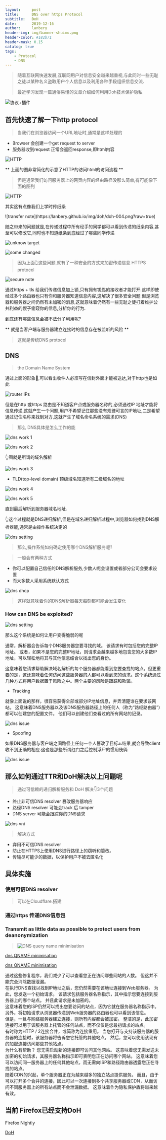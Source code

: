 ```yaml
---
layout:     post
title:      DNS over https Protocol
subtitle:   DoH
date:       2019-12-16
author:     lanbery
header-img: img/banner-shuimo.png
header-color: #182b71
header-mask: 0.15
catalog: true
tags:
    - Protocol
    - DNS  
---
```


> 随着互联网快速发展,互联网用户对信息安全越来越重视,与此同时一些无耻之徒以某种名义盗取用户个人信息以及利用各种手段组织信息交流.
> 
> 最近学习发现一篇通俗易懂的文章介绍如何利用Doh技术保护隐私
> 

![协议+插件](https://lanbery.github.io/img/doh/doh_001.png?raw=true)


## 首先快速了解一下http protocol

> 当我们在浏览器访问一个URL地址时,通常是这样处理的

  - Browser 会创建一个get request to server
  - 服务器收到request 正常会返回response,即html内容

![HTTP](https://lanbery.github.io/img/doh/doh-002.png?raw=true)

** 上面的图非常简化的示意了HTTP的访问html的访问流程 **

> 但是通常我们访问服务器上的网页内容的经由路径没那么简单,有可能像下面的图列

![HTTP](https://lanbery.github.io/img/doh/doh-003.png?raw=true)

<p class="indent-2">其实这有点像我们上学时传纸条</p>
![transfer note](https://lanbery.github.io/img/doh/doh-004.png?raw=true)

<p class="indent-2">随之带来的问题就是,在传递过程中所有经手的同学都可以看到传递的纸条内容,甚至可以修改它,同时也不知道纸条到底经过了哪些同学传递</p>

![unknow target](https://lanbery.github.io/img/doh/doh-005.png?raw=true)

![some changed](https://lanbery.github.io/img/doh/doh-006.png?raw=true)

> 因为上面👆这些问题,就有了一种安全的方式来加密传递信息 HTTPS protocol

![secure note](https://lanbery.github.io/img/doh/doh-007.png?raw=true)

<p class="indent-2">通过https + tls 给我们传递信息加上锁,只有拥有钥匙的接收者才能打开.这样即使经过多个路由器也只有你和服务器知道信息内容,这解决了很多安全问题.但是浏览器和服务器之间仍然有未加密的消息,这就意味着仍然有一些无耻之徒打着维护公共利益的幌子偷窥你的信息,分析你的行为. </p>

<p class="indent-2">到底还有哪些信息会被不法分子利用呢?</p>

 ** 就是当客户端与服务器建立连接时的信息存在被监听的风险 **
> 这就是传统DNS protocol

## DNS

> the Domain Name System

<p class="indent-2">通过上面的形象🌰,可以看出收件人必须写在信封外面才能被送达,对于http也是如此</p>

![router IPs](https://lanbery.github.io/img/doh/doh-008.png?raw=true)

<p class="indent-2">但是在http 或https 路由是不知道客户点或服务器名称的,必须通过IP 地址才能将信息传递,这就产生一个问题,用户不希望记住那些没有规律可言的IP地址,二是希望通过记住名称来找到对方,这就产生了域名命名系统的需求(DNS)</p>


> 那么 DNS具体是怎么工作的能

![dns work 1](https://lanbery.github.io/img/doh/doh-009.png?raw=true)

![dns work 2](https://lanbery.github.io/img/doh/doh-010.png?raw=true)

<p class="indent-2">👆图就是所谓的域名解析</p>

![dns work 3](https://lanbery.github.io/img/doh/doh-011.png?raw=true)

  * TLD(top-level domain) 顶级域名知道所有二级域名的地址

![dns work 4](https://lanbery.github.io/img/doh/doh-012.png?raw=true)

![dns work 5](https://lanbery.github.io/img/doh/doh-013.png?raw=true)

直到最后解析到服务器域名地址.

<p class="indent-2">👆这个过程就是DNS递归解析,但是在域名递归解析过程中,浏览器如何找到DNS解析器能,通常是由操作系统决定的</p>

![dns setting](https://lanbery.github.io/img/doh/doh-016.png?raw=true)

> 那么,操作系统如何确定使用哪个DNS解析服务呢?

> 一般会有两种方式

  - 你可以配置自己信任的DNS解析服务,少数人呢会设置或者部分公司会要求设置
  - 而大多数人采用系统默认方式

![dns dhcp](https://lanbery.github.io/img/doh/doh-017.png?raw=true)

> 这样就意味着你的DNS解析器每天每刻都可能会发生变化

### How can DNS be exploited?

![dns setting](https://lanbery.github.io/img/doh/doh-014.png?raw=true)

那么这个系统是如何让用户变得脆弱的呢

<p class="indent-2">
通常，解析器会告诉每个DNS服务器您要寻找的域。 该请求有时包括您的完整IP地址。 或者，如果不是您的完整IP地址，则请求会越来越多地包含您的大多数IP地址，可以轻松地将其与其他信息结合以找出您的身份。
</p>
<p class="indent-2">
这意味着您请求帮助解决域名解析的每个服务器都能看到您要查找的站点。但更重要的是，这还意味着任何访问这些服务器的人都可以看到您的请求。这个系统通过几种方式将用户数据置于风险之中。两个主要的风险是跟踪和欺骗。
</p>

  - Tracking
<p class="indent-2">就像上面说的那样，很容易获得全部或部分IP地址信息，并弄清楚谁在要求该网站。 这意味着DNS服务器以及该DNS服务器路径上的任何人（称为“路经路由器”）都可以创建您的配置文件。 他们可以创建他们查看过的所有网站的记录。
</p>

![dns issue](https://lanbery.github.io/img/doh/doh-015.png?raw=true)

  - Spoofing

<p class="indent-2">如果DNS服务器与客户端之间路径上任何一个人篡改了目标🔙结果,就会导致client收不到正确的相应.这也是那些所谓红门之后控制浮尸的惯用伎俩</p>

![dns issue](https://lanbery.github.io/img/doh/doh-018.png?raw=true)

## 那么如何通过TTR和DoH解决以上问题呢

> 通过可信赖的递归解析服务和 DoH 解决👇3个问题

  -  终止非可信DNS resolver 篡改服务器响应
  -  路径DNS resolver 可能会track 后 tamper 
  -  DNS server 可能会跟踪你的DNS请求

![dns vni](https://lanbery.github.io/img/doh/doh-019.png?raw=true)

> 解决方式
 
  - 弃用不可信DNS resolver
  - 防止在HTTPS上使用DNS进行路径上的窃听和篡改。
  - 传输尽可能少的数据，以保护用户不被去匿名化
  

## 具体实施

### 使用可信DNS resolver 
> 可以在Cloudflare.搭建
 
### 通过https 传递DNS信息包

### Transmit as little data as possible to protect users from deanonymization

> ![DNS query name minimisation](https://datatracker.ietf.org/doc/draft-bortzmeyer-dns-qname-minimisation/)

[dns QNAME minimisation](https://lanbery.github.io/img/doh/doh-020.png?raw=true)

[dns QNAME minimisation](https://lanbery.github.io/img/doh/doh-021.png?raw=true)

<p class="indent-2">
通过这些修复程序，我们减少了可以查看您正在访问哪些网站的人数。 但这并不能完全消除数据泄漏。
</br>
在执行DNS查找以找到IP地址之后，您仍然需要在该地址连接到Web服务器。 为此，您发送一个初始请求。 该请求包括服务器名称指示，其中指示您要连接到服务器上的哪个站点。 并且此请求是未加密的。
</br>
这意味着您的ISP仍然可以找出您要访问的站点，因为它就在服务器名称指示中。 另外，将初始请求从浏览器传递到Web服务器的路由器也可以看到该信息。
</br>
但是，一旦与网络服务器建立连接，则所有内容都会被加密。 整洁的是，此加密连接可以用于该服务器上托管的任何站点，而不仅仅是您最初请求的站点。
</br>
有时称为HTTP / 2连接合并，或简称为连接重用。 当您打开与支持该服务器的服务器的连接时，该服务器将告诉您它托管的其他站点。 然后，您可以使用该现有的加密连接访问那些其他站点。
</br>
为什么有帮助？ 您无需启动新的连接即可访问其他网站。 这意味着您无需发送未加密的初始请求，其服务器名称指示即可表明您正在访问哪个网站。 这意味着您可以访问同一服务器上的任何其他站点，而无需向ISP和路径路由器透露您正在寻找的站点。
</br>
随着CDN的兴起，单个服务器正在为越来越多的独立站点提供服务。 而且，由于可以打开多个合并的连接，因此可以一次连接到多个共享服务器或CDN，从而访问不同服务器上的所有站点而不会泄漏数据。 这意味着作为隐私保护盾将越来越有效。
</p>

## 当前 Firefox已经支持DoH

Firefox Nightly 

[DoH](https://lanbery.github.io/img/doh/doh-022.png?raw=true)

